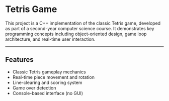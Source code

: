 #  Tetris Game

This project is a C++ implementation of the classic Tetris game, developed as part of a second-year computer science course. It demonstrates key programming concepts including object-oriented design, game loop architecture, and real-time user interaction.

---

##  Features

- Classic Tetris gameplay mechanics
- Real-time piece movement and rotation
- Line-clearing and scoring system
- Game over detection
- Console-based interface (no GUI)

